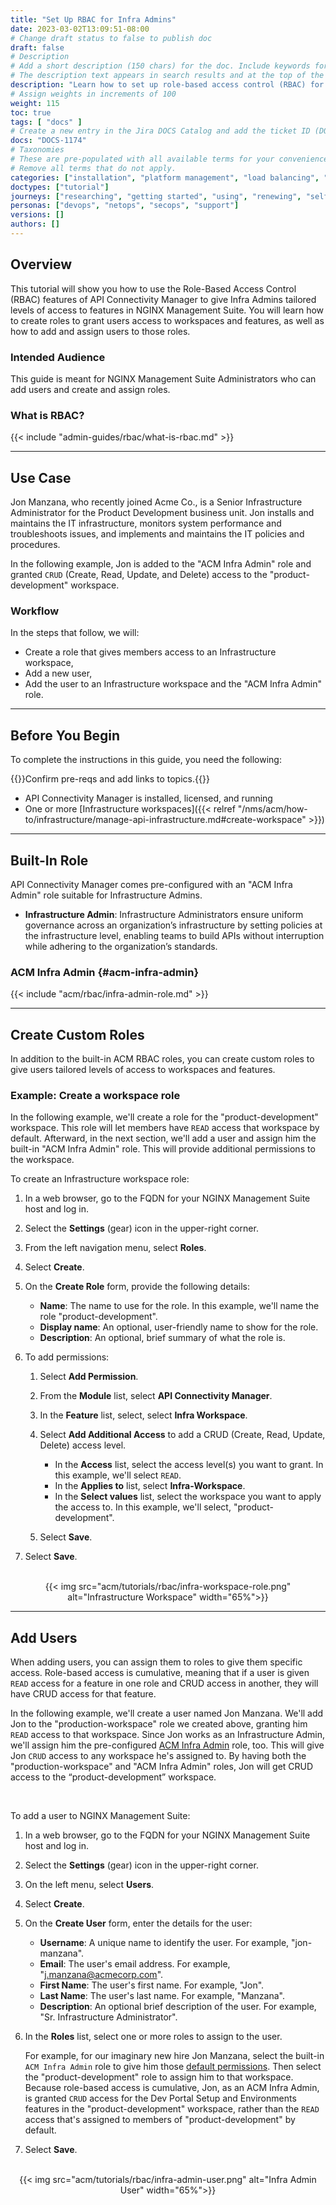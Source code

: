```yaml
---
title: "Set Up RBAC for Infra Admins"
date: 2023-03-02T13:09:51-08:00
# Change draft status to false to publish doc
draft: false
# Description
# Add a short description (150 chars) for the doc. Include keywords for SEO. 
# The description text appears in search results and at the top of the doc.
description: "Learn how to set up role-based access control (RBAC) for Infra Admins using the built-in and custom roles available in the NGINX Management Suite API Connectivity Manager."
# Assign weights in increments of 100
weight: 115
toc: true
tags: [ "docs" ]
# Create a new entry in the Jira DOCS Catalog and add the ticket ID (DOCS-<number>) below
docs: "DOCS-1174"
# Taxonomies
# These are pre-populated with all available terms for your convenience.
# Remove all terms that do not apply.
categories: ["installation", "platform management", "load balancing", "api management", "service mesh", "security", "analytics"]
doctypes: ["tutorial"]
journeys: ["researching", "getting started", "using", "renewing", "self service"]
personas: ["devops", "netops", "secops", "support"]
versions: []
authors: []
---
```


## Overview

This tutorial will show you how to use the Role-Based Access Control (RBAC) features of API Connectivity Manager to give Infra Admins tailored levels of access to features in NGINX Management Suite. You will learn how to create roles to grant users access to workspaces and features, as well as how to add and assign users to those roles.

### Intended Audience

This guide is meant for NGINX Management Suite Administrators who can add users and create and assign roles.

### What is RBAC?

{{< include "admin-guides/rbac/what-is-rbac.md" >}}

---

## Use Case

Jon Manzana, who recently joined Acme Co., is a Senior Infrastructure Administrator for the Product Development business unit. Jon installs and maintains the IT infrastructure, monitors system performance and troubleshoots issues, and implements and maintains the IT policies and procedures.

In the following example, Jon is added to the "ACM Infra Admin" role and granted `CRUD` (Create, Read, Update, and Delete) access to the "product-development" workspace.

### Workflow

In the steps that follow, we will:

- Create a role that gives members access to an Infrastructure workspace,
- Add a new user,
- Add the user to an Infrastructure workspace and the "ACM Infra Admin" role.

---

## Before You Begin

To complete the instructions in this guide, you need the following:

{{<comment>}}Confirm pre-reqs and add links to topics.{{</comment>}}

- API Connectivity Manager is installed, licensed, and running
- One or more [Infrastructure workspaces]({{< relref "/nms/acm/how-to/infrastructure/manage-api-infrastructure.md#create-workspace" >}})

---

## Built-In Role

API Connectivity Manager comes pre-configured with an "ACM Infra Admin" role suitable for Infrastructure Admins.

- **Infrastructure Admin**: Infrastructure Administrators ensure uniform governance across an organization’s infrastructure by setting policies at the infrastructure level, enabling teams to build APIs without interruption while adhering to the organization’s standards.

### ACM Infra Admin {#acm-infra-admin}

{{< include "acm/rbac/infra-admin-role.md" >}}

---

## Create Custom Roles

In addition to the built-in ACM RBAC roles, you can create custom roles to give users tailored levels of access to workspaces and features.

### Example: Create a workspace role

In the following example, we'll create a role for the "product-development" workspace. This role will let members have `READ` access that workspace by default. Afterward, in the next section, we'll add a user and assign him the built-in "ACM Infra Admin" role. This will provide additional permissions to the workspace.

To create an Infrastructure workspace role:

1. In a web browser, go to the FQDN for your NGINX Management Suite host and log in.
2. Select the **Settings** (gear) icon in the upper-right corner.
3. From the left navigation menu, select **Roles**.
4. Select **Create**.
5. On the **Create Role** form, provide the following details:

   - **Name**: The name to use for the role. In this example, we'll name the role "product-development".
   - **Display name**: An optional, user-friendly name to show for the role.
   - **Description**: An optional, brief summary of what the role is.

6. To add permissions:

   1. Select **Add Permission**.
   2. From the **Module** list, select **API Connectivity Manager**.
   3. In the **Feature** list, select, select **Infra Workspace**.
   4. Select **Add Additional Access** to add a CRUD (Create, Read, Update, Delete) access level.

      - In the **Access** list, select the access level(s) you want to grant. In this example, we'll select `READ`.
      - In the **Applies to** list, select **Infra-Workspace**.
      - In the **Select values** list, select the workspace you want to apply the access to. In this example, we'll select, "product-development".

   5. Select **Save**.

7. Select **Save**.

<br>

<div style="text-align:center;">{{< img src="acm/tutorials/rbac/infra-workspace-role.png" alt="Infrastructure Workspace" width="65%">}}</div>


---

## Add Users

When adding users, you can assign them to roles to give them specific access. Role-based access is cumulative, meaning that if a user is given `READ` access for a feature in one role and CRUD access in another, they will have CRUD access for that feature.

In the following example, we'll create a user named Jon Manzana. We'll add Jon to the "production-workspace" role we created above, granting him `READ` access to that workspace. Since Jon works as an Infrastructure Admin, we'll assign him the pre-configured [ACM Infra Admin](#acm-infra-admin) role, too. This will give Jon `CRUD` access to any workspace he's assigned to. By having both the "production-workspace" and "ACM Infra Admin" roles, Jon will get CRUD access to the “product-development” workspace.

<br>

To add a user to NGINX Management Suite:

1. In a web browser, go to the FQDN for your NGINX Management Suite host and log in.
1. Select the **Settings** (gear) icon in the upper-right corner.
1. On the left menu, select **Users**.
1. Select **Create**.
1. On the **Create User** form, enter the details for the user:

   - **Username**: A unique name to identify the user. For example, "jon-manzana".
   - **Email**: The user's email address. For example, "<j.manzana@acmecorp.com>".
   - **First Name**: The user's first name. For example, "Jon".
   - **Last Name**: The user's last name. For example, "Manzana".
   - **Description**: An optional brief description of the user. For example, "Sr. Infrastructure Administrator".

1. In the **Roles** list, select one or more roles to assign to the user.

   For example, for our imaginary new hire Jon Manzana, select the built-in `ACM Infra Admin` role to give him those [default permissions](#acm-infra-admin). Then select the "product-development" role to assign him to that workspace. Because role-based access is cumulative, Jon, as an ACM Infra Admin, is granted `CRUD` access for the Dev Portal Setup and Environments features in the "product-development" workspace, rather than the `READ` access that's assigned to members of "product-development" by default.

1. Select **Save**.

<br>

<div style="text-align:center;">{{< img src="acm/tutorials/rbac/infra-admin-user.png" alt="Infra Admin User" width="65%">}}</div>
